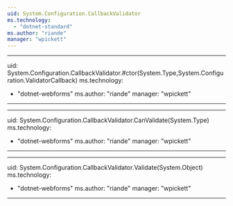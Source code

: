 ```yaml
---
uid: System.Configuration.CallbackValidator
ms.technology: 
  - "dotnet-standard"
ms.author: "riande"
manager: "wpickett"
---
```


---
uid: System.Configuration.CallbackValidator.#ctor(System.Type,System.Configuration.ValidatorCallback)
ms.technology: 
  - "dotnet-webforms"
ms.author: "riande"
manager: "wpickett"
---

---
uid: System.Configuration.CallbackValidator.CanValidate(System.Type)
ms.technology: 
  - "dotnet-webforms"
ms.author: "riande"
manager: "wpickett"
---

---
uid: System.Configuration.CallbackValidator.Validate(System.Object)
ms.technology: 
  - "dotnet-webforms"
ms.author: "riande"
manager: "wpickett"
---
